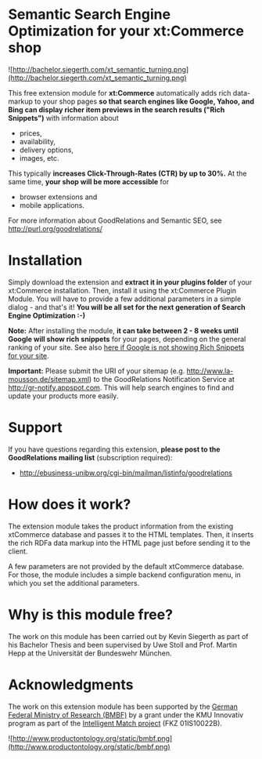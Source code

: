 # Semantic Search Engine Optimization for your xt:Commerce shop #

![http://bachelor.siegerth.com/xt_semantic_turning.png](http://bachelor.siegerth.com/xt_semantic_turning.png)

This free extension module for **xt:Commerce** automatically adds rich data-markup to your shop pages **so that search engines like Google, Yahoo, and Bing can display richer item previews in the search results ("Rich Snippets")** with information about
  * prices,
  * availability,
  * delivery options,
  * images, etc.

This typically **increases Click-Through-Rates (CTR) by up to 30%.** At the same time, **your shop will be more accessible** for
  * browser extensions and
  * mobile applications.

For more information about GoodRelations and Semantic SEO, see http://purl.org/goodrelations/

# Installation #
Simply download the extension and **extract it in your plugins folder** of your xt:Commerce installation.
Then, install it using the xt:Commerce Plugin Module. You will have to provide a few additional parameters in a simple dialog - and that's it! **You will be all set for the next generation of Search Engine Optimization :-)**

**Note:** After installing the module, **it can take between 2 - 8 weeks until Google will show rich snippets** for your pages, depending on the general ranking of your site. See also [here if Google is not showing Rich Snippets for your site](http://wiki.goodrelations-vocabulary.org/FFAQ#Why_is_Google_not_showing_rich_snippets_for_my_pages.3F).

**Important:** Please submit the URI of your sitemap (e.g. http://www.la-mousson.de/sitemap.xml) to the GoodRelations Notification Service at http://gr-notify.appspot.com. This will help search engines to find and update your products more easily.

# Support #
If you have questions regarding this extension, **please post to the GoodRelations mailing list** (subscription required):

  * http://ebusiness-unibw.org/cgi-bin/mailman/listinfo/goodrelations

# How does it work? #

The extension module takes the product information from the existing xtCommerce database and passes it to the HTML templates. Then, it inserts the rich RDFa data markup into the HTML page just before sending it to the client.

A few parameters are not provided by the default xtCommerce database. For those, the module includes a simple backend configuration menu, in which you set the additional parameters.

# Why is this module free? #
The work on this module has been carried out by Kevin Siegerth as part of his Bachelor Thesis and been supervised by Uwe Stoll and Prof. Martin Hepp at the Universität der Bundeswehr München.

# Acknowledgments #
The work on this extension module has been supported by the [German Federal Ministry of Research (BMBF)](http://www.bmbf.de/en/) by a grant under the KMU Innovativ program as part of the [Intelligent Match project](http://www.intelligent-match.de/) (FKZ 01IS10022B).

![http://www.productontology.org/static/bmbf.png](http://www.productontology.org/static/bmbf.png)
